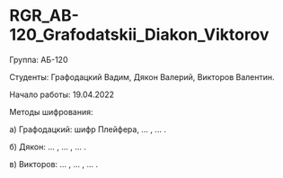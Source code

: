 # RGR_AB-120_Grafodatskii_Diakon_Viktorov
Группа: АБ-120

Студенты: Графодацкий Вадим, Дякон Валерий, Викторов Валентин.

Начало работы: 19.04.2022

Методы шифрования:

а) Графодацкий: шифр Плейфера, ... , ... .

б) Дякон: ... , ... , ... .

в) Викторов: ... , ... , ... .
